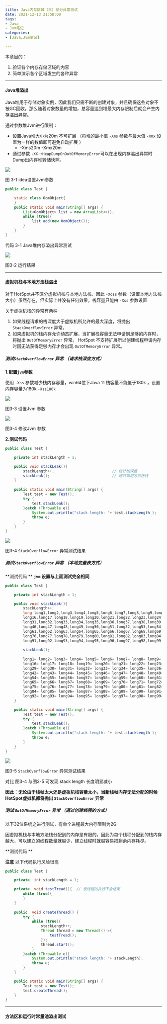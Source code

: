 ```yaml
---
title: Java内存区域（三）部分异常测试
date: 2021-12-13 21:58:00
tags:
- Java
- Jvm笔记
categories:
- [Java,Jvm笔记]

---
```


本章目的：

1. 验证各个内存存储区域的内容
2. 简单演示各个区域发生的各种异常

------

####  Java堆溢出

Java堆用于存储对象实例，因此我们只需不断的创建对象，并且确保这些对象不被GC回收，那么随着对象数量的增加，总容量达到堆最大内存限制后就会产生内存溢出异常。

通过参数堆Jvm进行限制：

- 设置Java堆大小为20m 不可扩展 （将堆的最小值  `-Xms` 参数与最大值 `-Xmx` 设置为一样的数值即可避免自动扩展 ）
  - -Xms20m  -Xmx20m
- 通过参数 `-XX:+HeapDumpOnOutOfMemoryError`可以在出现内存溢出异常时Dump出内存堆转储快照。

![](https://cdn.jsdelivr.net/gh/Xiaomy749/metocs_pic/202112132308710.png)

图 3-1	idea设置Jvm参数



```java
public class Test {

    static class OomObject{
    }
    public static void main(String[] args) {
        List<OomObject> list = new ArrayList<>();
        while (true){
            list.add(new OomObject());
        }
    }
}
```

代码 3-1	Java堆内存溢出异常测试	

![](https://cdn.jsdelivr.net/gh/Xiaomy749/metocs_pic/202112132314663.png)

图3-2	运行结果

------

#### 虚拟机栈与本地方法栈溢出

对于HotSpot并不区分虚拟机栈与本地方法栈，因此 `-Xoss` 参数（设置本地方法栈大小）虽然存在，但实际上并没有任何效果。栈容量只能由 `-Xss` 参数设置

关于虚拟机栈的异常有两种

1. 如果线程请求的栈深度大于虚拟机所允许的最大深度，将抛出 `StackOverflowError` 异常。
2. 如果虚拟机的栈内存允许动态扩展，当扩展栈容量无法申请到足够的内存时，将抛出 `OutOfMemoryError` 异常。 HotSpot 不支持扩展所以创建线程申请内存时因无法获得足够内存才会出现 `OutOfMemoryError` 异常。

##### 测试`StackOverflowError` 异常 （请求栈深度方式）

**1.配置`jvm`参数**

使用 `-Xss` 参数减少栈内存容量，win64位下Java 11 栈容量不能低于180k ，设置内存容量为180k  `-Xss180k`

![](https://cdn.jsdelivr.net/gh/Xiaomy749/metocs_pic/202112162153310.png)

图3-3	设置Jvm 参数

![](https://cdn.jsdelivr.net/gh/Xiaomy749/metocs_pic/202112162154004.png)

图3-4	修改Jvm 参数

**2.测试代码**

```java
public class Test {

    private int stackLength = 1;

    public void stackLeak(){
        stackLength++;							// 统计栈深度
        stackLeak();							// 递归调用方法压栈
    }
    
    public static void main(String[] args) {
        Test test = new Test();
        try {
            test.stackLeak();
        }catch (Throwable e){
            System.out.println("stack length: "+ test.stackLength );
            throw e;
        }
    }
}
```



![](https://cdn.jsdelivr.net/gh/Xiaomy749/metocs_pic/202112181938410.png)

图3-4 `StackOverflowError` 异常测试结果

##### 测试`StackOverflowError` 异常 （本地变量表方式）

**测试代码 ** **`jvm` 设置与上面测试完全相同**

```java
public class Test {

    private int stackLength = 1;

    public void stackLeak(){
        stackLength++;
        long long1,long2,long3,long4,long5,long6,long7,long8,long9,long10,long11,long12,long13,long14,long15,
        long16,long17,long18,long19,long20,long21,long22,long23,long24,long25,long26,long27,long28,long29,long30,
        long31,long32,long33,long34,long35,long36,long37,long38,long39,long40,long41,long42,long43,long44,long45,
        long46,long47,long48,long49,long50,long51,long52,long53,long54,long55,long56,long57,long58,long59,long60,
        long61,long62,long63,long64,long65,long66,long67,long68,long69,long70,long71,long72,long73,long74,long75,
        long76,long77,long78,long79,long80,long81,long82,long83,long84,long85,long86,long87,long88,long89,long90,
        long91,long92,long93,long94,long95,long96,long97,long98,long99,long100;
        
        stackLeak();
        
        long1= long2= long3= long4= long5= long6= long7= long8= long9= long10= long11= long12= long13= long14= long15=
        long16= long17= long18= long19= long20= long21= long22= long23= long24= long25= long26= long27= long28=
        long29= long30= long31= long32= long33= long34= long35= long36= long37= long38= long39= long40= long41=
        long42= long43= long44= long45= long46= long47= long48= long49= long50= long51= long52= long53=
        long54= long55= long56= long57= long58= long59= long60= long61= long62= long63= long64=
        long65= long66= long67= long68= long69= long70= long71= long72= long73= long74=
        long75= long76= long77= long78= long79= long80= long81= long82= long83=
        long84= long85= long86= long87= long88= long89= long90= long91=
        long92= long93= long94= long95= long96= long97= long98= long99= long100= 0;
    }

    public static void main(String[] args) {
        Test test = new Test();
        try {
            test.stackLeak();
        }catch (Throwable e){
            System.out.println("stack length: "+ test.stackLength );
            throw e;
        }
    }
}
```



![](https://cdn.jsdelivr.net/gh/Xiaomy749/metocs_pic/202112182028776.png)

图3-5 `StackOverflowError` 异常测试结果

对比 图3-4 与图3-5 可发现 stack length 长度明显减小

**因此：无论由于栈帧太大还是虚拟机栈容量太小，当新栈帧内存无法分配的时候HotSpot虚拟机都将抛出 `StackOverflowError` 异常**



##### 测试 `OutOfMemoryError` 异常 （通过创建线程的方式）

以下32位系统之进行测试，有单个进程最大内存限制为2G

因虚拟机栈与本地方法栈分配到的内存是有限的，因此为每个线程分配到的栈内存越大，可以建立的线程数量就越少，建立线程时就越容易把剩余内存耗尽。

**测试代码 **

**注意**  以下代码执行风险很高

```java
public class Test {

    private  int stackLength = 1;

    private  void testTread(){  // 使线程的执行不会结束
        while (true){
        }
    }
    
    public  void createThread() {
        try {
            while (true){
                stackLength++;
                Thread thread = new Thread(()->{
                    testTread();
                });
                thread.start();
            }
        }catch (Throwable e){
            System.out.println("stack length: "+ stackLength);
            throw e;
        }
    }

    public static void main(String[] args) {
        Test test = new Test();
        test.createThread();
    }
}
```

------

#### 方法区和运行时常量池溢出测试

